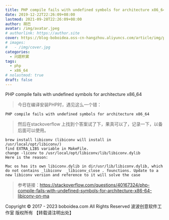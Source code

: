```yaml
---
title: PHP compile fails with undefined symbols for architecture x86_64
date: 2019-12-22T22:26:09+08:00
lastmod: 2021-09-28T22:26:09+08:00
author: 胡巴
avatar: /img/avatar.jpeg
# authorlink: https://author.site
cover: https://blog-boboidea.oss-cn-hangzhou.aliyuncs.com/article/img/posts/PHP compile fails with undefined.jpg
# images:
#   - /img/cover.jpg
categories:
  - 问题积累
tags:
  - php
  - x86_64
# nolastmod: true
draft: false
---
```


PHP compile fails with undefined symbols for architecture x86_64

<!--more-->

> 今日在编译安装PHP时，遇见这么一个错：

```
PHP compile fails with undefined symbols for architecture x86_64
```

> 然后在stackoverflow 上找到个答案试了下，果真可以了，记录一下，以备后面可以使用。

```
brew install libiconv (libiconv will install in /usr/local/opt/libiconv/)
find EXTRA_LIBS variable in MakeFile.
change -liconv to /usr/local/opt/libiconv/lib/libiconv.dylib
Here is the reason:

Mac os has its own libiconv.dylib in dir/usr/lib/libiconv.dylib, which do not contains _libiconv  _libiconv_close . founctions. Update to a new libiconv version and reference to it will solve the case
```

> 参考链接：https://stackoverflow.com/questions/40167324/php-compile-fails-with-undefined-symbols-for-architecture-x86-64-libiconv-on-ma

<!--declare-declare-->

Copyright &copy; 2017 - 2023 boboidea.com All Rights Reserved 波波创意软件工作室 版权所有 【转载请注明出处】
